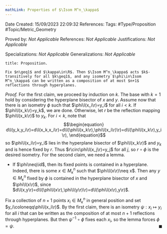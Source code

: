 ```yaml
---
mathLink: Properties of $\Isom M^n_\kappa$
---
```


<div class="topSpace"></div>

Date Created: 15/09/2023 22:09:32
References:
Tags: #Type/Proposition #Topic/Metric_Geometry

Proved by: <i>Not Applicable</i>
References: <i>Not Applicable</i>
Justifications: <i>Not Applicable</i>

Specializations: <i>Not Applicable</i>
Generalizations: <i>Not Applicable</i>

``` ad-Proposition
title: Proposition.

Fix $n\geq1$ and $\kappa\in\R$. Then $\Isom M^n_\kappa$ acts $k$-transitively for all $k\geq1$, and any isometry $\phi\in\Isom M^n_\kappa$ can be written as a composition of at most $n+1$ reflections through hyperplanes.

```

<i>Proof.</i> For the first claim, we proceed by induction on $k$. The base with $k=1$ hold by considering the hyperplane bisector of $x$ and $y$. Assume now that there is an isometry $\phi$ such that $\phi\l(x_i\r)=y_i$ for all $i<k$. If $\phi\l(x_k\r)=y_k$, we are done. Otherwise, let $r$ be the reflection mapping $\phi\l(x_k\r)$ to $y_k$. For $i<k$, note that
$$\begin{equation}
    d\l(y_k,y_i\r)=d\l(x_k,x_i\r)=d\l(\phi\l(x_k\r),\phi\l(x_i\r)\r)=d\l(\phi\l(x_k\r),y_i\r),
\end{equation}$$
so $\phi\l(x_i\r)=y_i$ lies in the hyperplane bisector of $\phi\l(x_k\r)$ and $y_k$ and is hence fixed by $r$. Thus $r\circ\phi\l(x_j\r)=y_j$ for all $j$, so $r\circ\phi$ is the desired isometry. For the second claim, we need a lemma.
* If $\phi\neq\id$, then its fixed points is contained in a hyperplane. Indeed, there is some $x\in M^n_\kappa$ such that $\phi\l(x\r)\neq x$. Then any $y\in M^n_\kappa$ fixed by $\phi$ is contained in the hyperplane bisector of $x$ and $\phi\l(x\r)$, since $d\l(x,y\r)=d\l(\phi\l(x\r),\phi\l(y\r)\r)=d\l(\phi\l(x\r),y\r)$.

Fix a collection of $n+1$ points $x_i\in M^n_\kappa$ in general position and set $y_i\coloneqq\phi\l(x_i\r)$. By the first claim, there is an isometry $\psi:x_i\mapsto y_i$ for all $i$ that can be written as the composition of at most $n+1$ reflections through hyperplanes. But then $\psi^{-1}\circ\phi$ fixes each $x_i$, so the lemma forces $\phi=\psi$.<span style="float:right;">$\blacksquare$</span>
